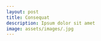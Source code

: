 ```yaml
---
layout: post
title: Consequat
description: Ipsum dolor sit amet
image: assets/images/.jpg
---
```



